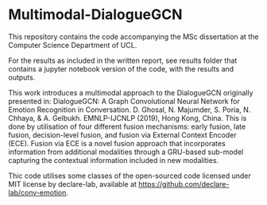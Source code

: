 # Multimodal-DialogueGCN

This repository contains the code accompanying the MSc dissertation at the Computer Science Department of UCL.

For the results as included in the written report, see results folder that contains a jupyter notebook version of the code, with the results and outputs. 


This work introduces a multimodal approach to the DialogueGCN originally presented in:
DialogueGCN: A Graph Convolutional Neural Network for Emotion Recognition in Conversation. D. Ghosal, N. Majumder, S. Poria, N. Chhaya, & A. Gelbukh. EMNLP-IJCNLP (2019), Hong Kong, China.
This is done by utilisation of four different fusion mechanisms: early fusion, late fusion, decision-level fusion, and fusion via External Context Encoder (ECE).
Fusion via ECE is a novel fusion approach that incorporates information from additional modalities through a GRU-based sub-model capturing the contextual information included in new modalities.


Thic code utilises some classes of the open-sourced code licensed under MIT license by declare-lab, available at https://github.com/declare-lab/conv-emotion. 
